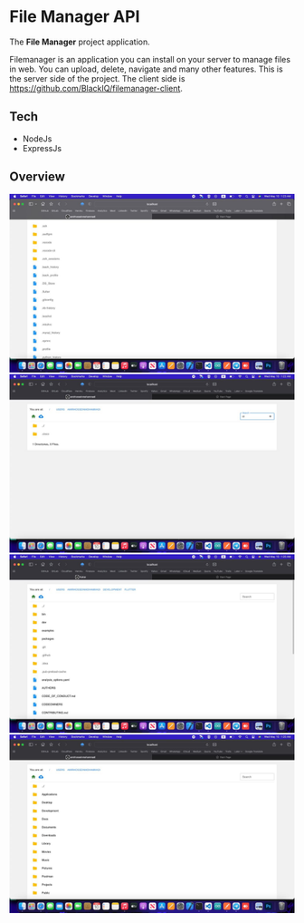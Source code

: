 # File Manager API

The **File Manager** project application.

Filemanager is an application you can install on your server to manage files in web. You can upload, delete, navigate and many other features. This is the server side of the project. The client side is https://github.com/BlackIQ/filemanager-client.

## Tech

- NodeJs
- ExpressJs

## Overview

![Img1](./assets/img1.jpeg)
![Img2](./assets/img2.jpeg)
![Img3](./assets/img3.jpeg)
![Img4](./assets/img4.jpeg)
